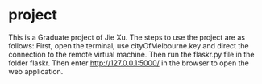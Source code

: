 # project
This is a Graduate project of Jie Xu.
The steps to use the project are as follows:
First, open the terminal, use cityOfMelbourne.key and direct the connection to the remote virtual machine. Then run the flaskr.py file in the folder flaskr. Then enter http://127.0.0.1:5000/ in the browser to open the  web application.
